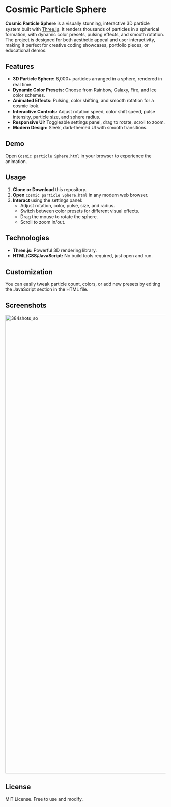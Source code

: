 # Cosmic Particle Sphere

**Cosmic Particle Sphere** is a visually stunning, interactive 3D particle system built with [Three.js](https://threejs.org/). It renders thousands of particles in a spherical formation, with dynamic color presets, pulsing effects, and smooth rotation. The project is designed for both aesthetic appeal and user interactivity, making it perfect for creative coding showcases, portfolio pieces, or educational demos.

## Features

- **3D Particle Sphere:** 8,000+ particles arranged in a sphere, rendered in real time.
- **Dynamic Color Presets:** Choose from Rainbow, Galaxy, Fire, and Ice color schemes.
- **Animated Effects:** Pulsing, color shifting, and smooth rotation for a cosmic look.
- **Interactive Controls:** Adjust rotation speed, color shift speed, pulse intensity, particle size, and sphere radius.
- **Responsive UI:** Toggleable settings panel, drag to rotate, scroll to zoom.
- **Modern Design:** Sleek, dark-themed UI with smooth transitions.

## Demo

Open `Cosmic particle Sphere.html` in your browser to experience the animation.

## Usage

1. **Clone or Download** this repository.
2. **Open** `Cosmic particle Sphere.html` in any modern web browser.
3. **Interact** using the settings panel:
   - Adjust rotation, color, pulse, size, and radius.
   - Switch between color presets for different visual effects.
   - Drag the mouse to rotate the sphere.
   - Scroll to zoom in/out.

## Technologies

- **Three.js:** Powerful 3D rendering library.
- **HTML/CSS/JavaScript:** No build tools required, just open and run.

## Customization

You can easily tweak particle count, colors, or add new presets by editing the JavaScript section in the HTML file.

## Screenshots

<img width="1920" height="1440" alt="384shots_so" src="https://github.com/user-attachments/assets/2d25dac4-b227-40f9-af84-1130a1d24e75" />


## License

MIT License. Free to use and modify.
